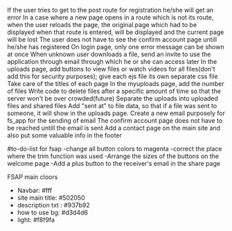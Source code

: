 If the user tries to get to the post route for registration he/she will get an error
In a case where a new page opens in a route which is not its route, when the user reloads the page, the original page which had to be displayed when that route is entered, will be displayed and the current page will be lost
The user does not have to see the confirm account page untill he/she has registered
On login page, only one error message can be shown at once
When unknown user downloads a file, send an invite to use the application through email through which he or she can access later
In the uploads page, add buttons to view files or watch videos for all files(don't add this for security purposes);
give each ejs file its own separate css file
Take care of the titles of each page
In the myuploads page, add the number of files
Write code to delete files after a specific amount of time so that the server won't be over crowded(future)
Separate the uploads into uploaded files and shared files
Add "sent at" to file data, so that if a file was sent to someone, it will show in the uploads page.
Create a new email purposely for fs_app for the sending of email
The confirm account page does not have to be reached untill the email is sent
Add a contact page on the main site and also put some valuable info in the footer

#to-do-list for fsap
-change all button colors to magenta
-correct the place where the trim function was used
-Arrange the sizes of the buttons on the welcome page
-Add a plus button to the receiver's email in the share page


FSAP main cloors
- Navbar: #fff
- site main title: #502050
- description txt : #937b92
- how to use bg: #d3d4d6
- light: #f8f9fa